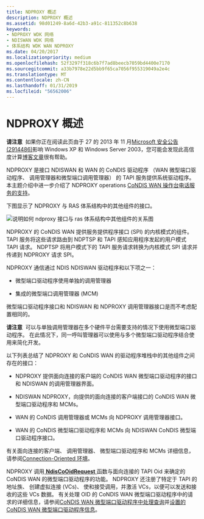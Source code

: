 ```yaml
---
title: NDPROXY 概述
description: NDPROXY 概述
ms.assetid: 98d01249-8a6d-42b3-a91c-811352c8b638
keywords:
- NDPROXY WDK 网络
- NDISWAN WDK 网络
- 体系结构 WDK WAN NDPROXY
ms.date: 04/20/2017
ms.localizationpriority: medium
ms.openlocfilehash: 52f3297f318c6b7f7ad8beecb7059bd4400e7170
ms.sourcegitcommit: a33b7978e22d5bb9f65ca7056f955319049a2e4c
ms.translationtype: MT
ms.contentlocale: zh-CN
ms.lasthandoff: 01/31/2019
ms.locfileid: "56562006"
---
```

# <a name="ndproxy-overview"></a>NDPROXY 概述





**请注意**  如果你正在阅读此页由于 27 的 2013 年 11 月[Microsoft 安全公告 (2914486)](https://technet.microsoft.com/security/advisory/2914486)影响 Windows XP 和 Windows Server 2003，您可能会发现此高信度计算[博客文章](http://blogs.technet.com/b/msrc/archive/2013/11/27/microsoft-releases-security-advisory-2914486.aspx)很有帮助。

 

NDPROXY 是接口 NDISWAN 和 WAN 的 CoNDIS 驱动程序 （WAN 微型端口驱动程序、 调用管理器和微型端口调用管理器） 的 TAPI 服务提供系统驱动程序。 本主题介绍中进一步介绍了 NDPROXY operations [CoNDIS WAN 操作台电话服务的支持](condis-wan-operations-that-support-telephonic-services.md)。

下图显示了 NDPROXY 与 RAS 体系结构中的其他组件的接口。

![说明如何 ndproxy 接口与 ras 体系结构中其他组件的关系图](images/ndproxy.png)

NDPROXY 的 CoNDIS WAN 提供服务提供程序接口 (SPI) 的内核模式的组件。 TAPI 服务将这些请求路由到 NDPTSP 和 TAPI 感知应用程序发起的用户模式 TAPI 请求。 NDPTSP 将用户模式下的 TAPI 服务请求转换为内核模式 SPI 请求并传递到 NDPROXY 请求 SPI。

NDPROXY 通信通过 NDIS NDISWAN 驱动程序和以下项之一：

-   微型端口驱动程序使用单独的调用管理器

-   集成的微型端口调用管理器 (MCM)

微型端口驱动程序接口和 NDISWAN 和 NDPROXY 调用管理器接口是而不考虑配置相同的。

**请注意**  可以与单独调用管理器在多个硬件平台需要支持的情况下使用微型端口驱动程序。 在此情况下，同一呼叫管理器可以使用与多个微型端口驱动程序结合使用来简化开发。

 

以下列表总结了 NDPROXY 和 CoNDIS WAN 的驱动程序堆栈中的其他组件之间存在的接口：

-   NDPROXY 提供面向连接的客户端的 CoNDIS WAN 微型端口驱动程序的接口和 NDISWAN 的调用管理器界面。

-   NDISWAN NDPROXY，向提供的面向连接的客户端接口的 CoNDIS WAN 微型端口驱动程序和 MCMs。

-   WAN 的 CoNDIS 调用管理器或 MCMs 向 NDPROXY 调用管理器接口。

-   WAN 的 CoNDIS 微型端口驱动程序和 MCMs 向 NDISWAN CoNDIS 微型端口驱动程序接口。

有关面向连接的客户端、 调用管理器、 微型端口驱动程序和 MCMs 详细信息，请参阅[Connection-Oriented 环境](connection-oriented-environment.md)。

NDPROXY 调用[ **NdisCoOidRequest** ](https://msdn.microsoft.com/library/windows/hardware/ff561711)函数与面向连接的 TAPI Oid 来确定的 CoNDIS WAN 的微型端口驱动程序的功能。 NDPROXY 还注册了特定于 TAPI 的地址族、 创建虚拟连接 (VCs)、 使和接受调用，并激活 VCs，以便可以发送和接收的这些 VCs 数据。 有关处理 OID 的 CoNDIS WAN 微型端口驱动程序中的请求的详细信息，请参阅[CoNDIS WAN 微型端口驱动程序中处理查询](handling-queries-in-a-condis-wan-miniport-driver.md)并[设置的 CoNDIS WAN 微型端口驱动程序信息](setting-condis-wan-miniport-driver-information.md)。

 

 





